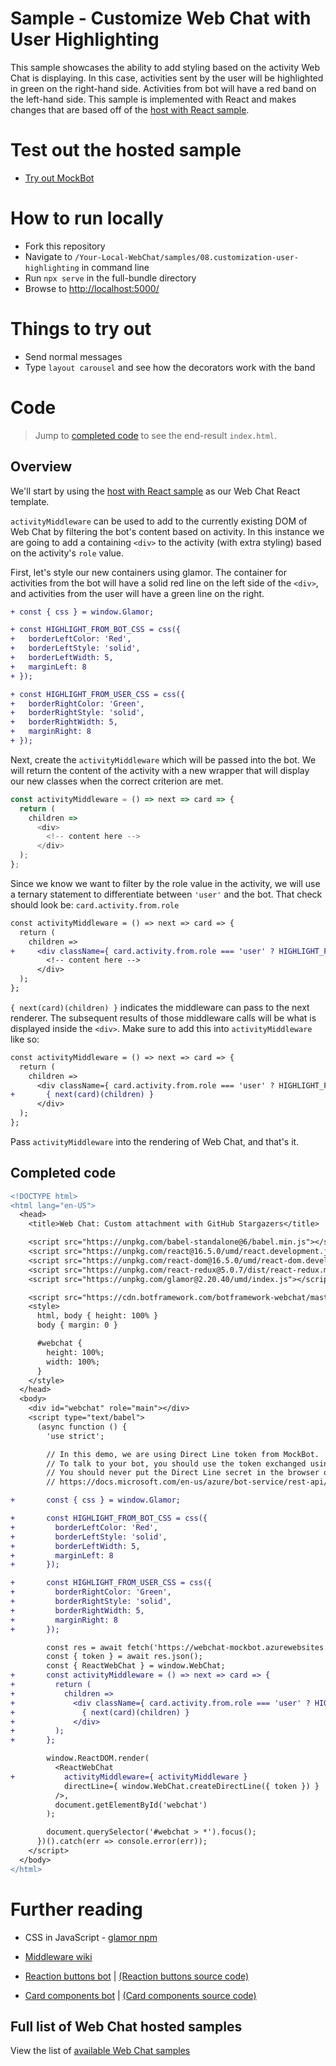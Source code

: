 # Sample - Customize Web Chat with User Highlighting

This sample showcases the ability to add styling based on the activity Web Chat is displaying. In this case, activities sent by the user will be highlighted in green on the right-hand side. Activities from bot will have a red band on the left-hand side. This sample is implemented with React and makes changes that are based off of the [host with React sample](../03.a.host-with-react).

# Test out the hosted sample

- [Try out MockBot](https://microsoft.github.io/BotFramework-WebChat/08.customization-user-highlighting)

# How to run locally

- Fork this repository
- Navigate to `/Your-Local-WebChat/samples/08.customization-user-highlighting` in command line
- Run `npx serve` in the full-bundle directory
- Browse to [http://localhost:5000/](http://localhost:5000/)

# Things to try out

- Send normal messages
- Type `layout carousel` and see how the decorators work with the band

# Code

> Jump to [completed code](#completed-code) to see the end-result `index.html`.

## Overview

We'll start by using the [host with React sample](../03.a.host-with-react) as our Web Chat React template.

`activityMiddleware` can be used to add to the currently existing DOM of Web Chat by filtering the bot's content based on activity. In this instance we are going to add a containing `<div>` to the activity (with extra styling) based on the activity's `role` value.

First, let's style our new containers using glamor. The container for activities from the bot will have a solid red line on the left side of the `<div>`, and activities from the user will have a green line on the right.

```diff
+ const { css } = window.Glamor;

+ const HIGHLIGHT_FROM_BOT_CSS = css({
+   borderLeftColor: 'Red',
+   borderLeftStyle: 'solid',
+   borderLeftWidth: 5,
+   marginLeft: 8
+ });

+ const HIGHLIGHT_FROM_USER_CSS = css({
+   borderRightColor: 'Green',
+   borderRightStyle: 'solid',
+   borderRightWidth: 5,
+   marginRight: 8
+ });
```

Next, create the `activityMiddleware` which will be passed into the bot. We will return the content of the activity with a new wrapper that will display our new classes when the correct criterion are met.
```js
const activityMiddleware = () => next => card => {
  return (
    children =>
      <div>
        <!-- content here -->
      </div>
  );
};
```

Since we know we want to filter by the role value in the activity, we will use a ternary statement to differentiate between `'user'` and the bot. That check should look be: `card.activity.from.role`

```diff
const activityMiddleware = () => next => card => {
  return (
    children =>
+     <div className={ card.activity.from.role === 'user' ? HIGHLIGHT_FROM_USER_CSS : HIGHLIGHT_FROM_BOT_CSS }>
        <!-- content here -->
      </div>
  );
};
```


`{ next(card)(children) }` indicates the middleware can pass to the next renderer. The subsequent results of those middleware calls will be what is displayed inside the `<div>`. Make sure to add this into `activityMiddleware` like so:

```diff
const activityMiddleware = () => next => card => {
  return (
    children =>
      <div className={ card.activity.from.role === 'user' ? HIGHLIGHT_FROM_USER_CSS : HIGHLIGHT_FROM_BOT_CSS }>
+       { next(card)(children) }
      </div>
  );
};
```

Pass `activityMiddleware` into the rendering of Web Chat, and that's it.


## Completed code
```diff
<!DOCTYPE html>
<html lang="en-US">
  <head>
    <title>Web Chat: Custom attachment with GitHub Stargazers</title>

    <script src="https://unpkg.com/babel-standalone@6/babel.min.js"></script>
    <script src="https://unpkg.com/react@16.5.0/umd/react.development.js"></script>
    <script src="https://unpkg.com/react-dom@16.5.0/umd/react-dom.development.js"></script>
    <script src="https://unpkg.com/react-redux@5.0.7/dist/react-redux.min.js"></script>
    <script src="https://unpkg.com/glamor@2.20.40/umd/index.js"></script>

    <script src="https://cdn.botframework.com/botframework-webchat/master/webchat.js"></script>
    <style>
      html, body { height: 100% }
      body { margin: 0 }

      #webchat {
        height: 100%;
        width: 100%;
      }
    </style>
  </head>
  <body>
    <div id="webchat" role="main"></div>
    <script type="text/babel">
      (async function () {
        'use strict';

        // In this demo, we are using Direct Line token from MockBot.
        // To talk to your bot, you should use the token exchanged using your Direct Line secret.
        // You should never put the Direct Line secret in the browser or client app.
        // https://docs.microsoft.com/en-us/azure/bot-service/rest-api/bot-framework-rest-direct-line-3-0-authentication

+       const { css } = window.Glamor;

+       const HIGHLIGHT_FROM_BOT_CSS = css({
+         borderLeftColor: 'Red',
+         borderLeftStyle: 'solid',
+         borderLeftWidth: 5,
+         marginLeft: 8
+       });

+       const HIGHLIGHT_FROM_USER_CSS = css({
+         borderRightColor: 'Green',
+         borderRightStyle: 'solid',
+         borderRightWidth: 5,
+         marginRight: 8
+       });

        const res = await fetch('https://webchat-mockbot.azurewebsites.net/directline/token', { method: 'POST' });
        const { token } = await res.json();
        const { ReactWebChat } = window.WebChat;
+       const activityMiddleware = () => next => card => {
+         return (
+           children =>
+             <div className={ card.activity.from.role === 'user' ? HIGHLIGHT_FROM_USER_CSS : HIGHLIGHT_FROM_BOT_CSS }>
+               { next(card)(children) }
+             </div>
+         );
+       };

        window.ReactDOM.render(
          <ReactWebChat
+           activityMiddleware={ activityMiddleware }
            directLine={ window.WebChat.createDirectLine({ token }) }
          />,
          document.getElementById('webchat')
        );

        document.querySelector('#webchat > *').focus();
      })().catch(err => console.error(err));
    </script>
  </body>
</html>

```
# Further reading

- CSS in JavaScript - [glamor npm](https://www.npmjs.com/package/glamor)

- [Middleware wiki](https://en.wikipedia.org/wiki/Middleware)

- [Reaction buttons bot](https://microsoft.github.io/BotFramework-WebChat/09.customization-reaction-buttons) | [(Reaction buttons source code)](https://github.com/Microsoft/BotFramework-WebChat/tree/master/samples/09.customization-reaction-buttons)

- [Card components bot](https://microsoft.github.io/BotFramework-WebChat/10.a.customization-card-components) | [(Card components source code)](https://github.com/Microsoft/BotFramework-WebChat/tree/master/samples/10.a.customization-card-components)

## Full list of Web Chat hosted samples

View the list of [available Web Chat samples](https://github.com/Microsoft/BotFramework-WebChat/tree/master/samples)
